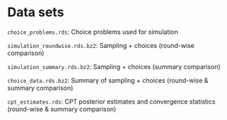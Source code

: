 # Data sets

`choice_problems.rds`: Choice problems used for simulation

`simulation_roundwise.rds.bz2`: Sampling + choices (round-wise comparison)

`simulation_summary.rds.bz2`: Sampling + choices (summary comparison)

`choice_data.rds.bz2`: Summary of sampling + choices (round-wise & summary comparison)

`cpt_estimates.rds`: CPT posterior estimates and convergence statistics (round-wise & summary comparison)
